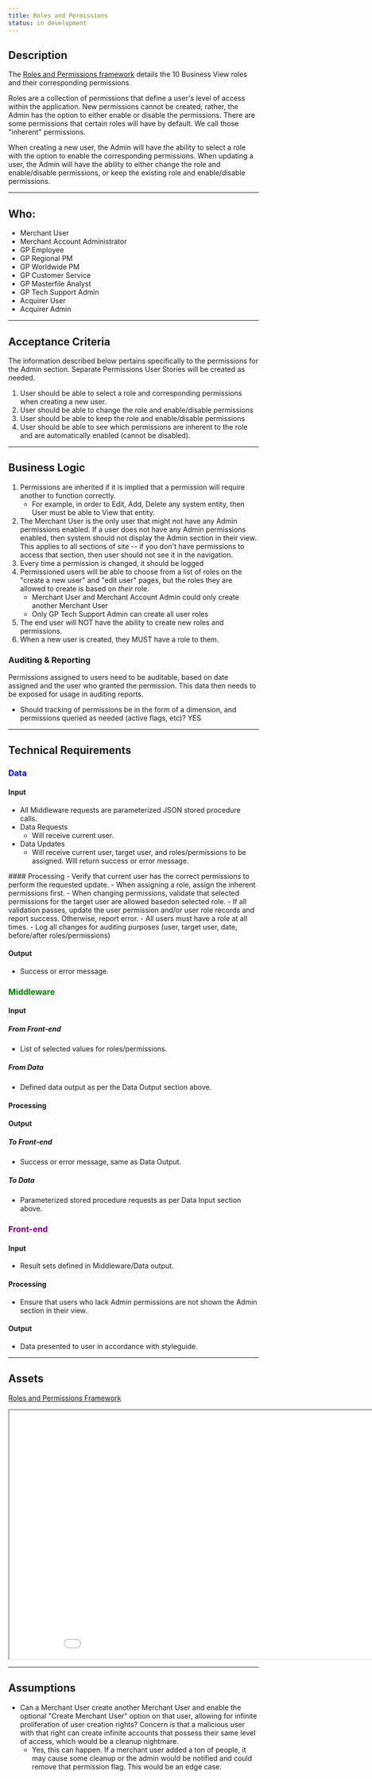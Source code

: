 ```yaml
---
title: Roles and Permissions
status: in development
---
```


## Description
The [Roles and Permissions framework](/docs/files/PermissionsFramework20170913.html)
 details the 10 Business View roles and their corresponding permissions.

Roles are a collection of permissions that define a user's level of access within the application. New permissions cannot be created; rather, the Admin has the option to either enable or disable the permissions. There are some permissions that certain roles will have by default. We call those "inherent" permissions.

When creating a new user, the Admin will have the ability to select a role with the option to enable the corresponding permissions. When updating a user, the Admin will have the ability to either change the role and enable/disable permissions, or keep the existing role and enable/disable permissions.

---

## Who:
* Merchant User
* Merchant Account Administrator
* GP Employee
* GP Regional PM
* GP Worldwide PM
* GP Customer Service
* GP Masterfile Analyst
* GP Tech Support Admin
* Acquirer User
* Acquirer Admin

---

## Acceptance Criteria

The information described below pertains specifically to the permissions for the Admin section. Separate Permissions User Stories will be created as needed.

1. User should be able to select a role and corresponding permissions when creating a new user.
2. User should be able to change the role and enable/disable permissions
3. User should be able to keep the role and enable/disable permissions
4. User should be able to see which permissions are inherent to the role and are automatically enabled (cannot be disabled).

---

## Business Logic
1. Permissions are inherited if it is implied that a permission will require another to function correctly.
	* For example, in order to Edit, Add, Delete any system entity, then User must be able to View that entity.
2. The Merchant User is the only user that might not have any Admin permissions enabled. If a user does not have any Admin permissions enabled, then system should not display the Admin section in their view. This applies to all sections of site -- if you don't have permissions to access that section, then user should not see it in the navigation.
3. Every time a permission is changed, it should be logged
4. Permissioned users will be able to choose from a list of roles on the "create a new user" and "edit user" pages, but the roles they are allowed to create is based on *their* role.
	* Merchant User and Merchant Account Admin could only create another Merchant User
	* Only GP Tech Support Admin can create all user roles
5. The end user will NOT have the ability to create new roles and permissions.
6. When a new user is created, they MUST have a role to them.

### Auditing & Reporting

Permissions assigned to users need to be auditable, based on date assigned and the user who granted the permission. This data then needs to be exposed for usage in auditing reports.


* Should tracking of permissions be in the form of a dimension, and permissions queried as needed (active flags, etc)? YES

---

## Technical Requirements

### <span style="color:blue">Data</span>

#### Input
- All Middleware requests are parameterized JSON stored procedure calls.
- Data Requests
	- Will receive current user.
- Data Updates
	- Will receive current user, target user, and roles/permissions to be assigned. Will return success or error message.
</span>
#### Processing
- Verify that current user has the correct permissions to perform the requested update.
- When assigning a role, assign the inherent permissions first.
- When changing permissions, validate that selected permissions for the target user are allowed basedon selected role.
- If all validation passes, update the user permission and/or user role records and report success. Otherwise, report error.
- All users must have a role at all times.
- Log all changes for auditing purposes (user, target user, date, before/after roles/permissions)

#### Output
- Success or error message.

### <span style="color:green">Middleware</span>

#### Input

##### *From Front-end*
- List of selected values for roles/permissions.

##### *From Data*
- Defined data output as per the Data Output section above.

#### Processing

#### Output

##### *To Front-end*
- Success or error message, same as Data Output.

##### *To Data*
- Parameterized stored procedure requests as per Data Input section above.

### <span style="color:purple">Front-end</span>

#### Input
- Result sets defined in Middleware/Data output.

#### Processing
- Ensure that users who lack Admin permissions are not shown the Admin section in their view.

#### Output
- Data presented to user in accordance with styleguide.

---
## Assets

[Roles and Permissions Framework](/docs/files/PermissionsFramework20170913.html)
<iframe width="180%" height="500" src="/docs/files/PermissionsFramework20170913.html"></iframe>

---

## Assumptions

* Can a Merchant User create another Merchant User and enable the optional "Create Merchant User" option on that user, allowing for infinite proliferation of user creation rights? Concern is that a malicious user with that right can create infinite accounts that possess their same level of access, which would be a cleanup nightmare.
	* Yes, this can happen. If a merchant user added a ton of people, it may cause some cleanup or the admin would be notified and could remove that permission flag. This would be an edge case.
